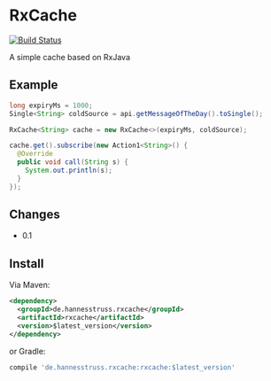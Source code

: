 # RxCache

[![Build Status](https://travis-ci.org/hannesstruss/RxCache.svg?branch=master)](https://travis-ci.org/hannesstruss/RxCache)

A simple cache based on RxJava

## Example

```java
long expiryMs = 1000;
Single<String> coldSource = api.getMessageOfTheDay().toSingle();

RxCache<String> cache = new RxCache<>(expiryMs, coldSource);

cache.get().subscribe(new Action1<String>() {
  @Override
  public void call(String s) {
    System.out.println(s);
  }
});
```

## Changes

- 0.1

## Install

Via Maven:

```xml
<dependency>
  <groupId>de.hannesstruss.rxcache</groupId>
  <artifactId>rxcache</artifactId>
  <version>$latest_version</version>
</dependency>
```

or Gradle:
```groovy
compile 'de.hannesstruss.rxcache:rxcache:$latest_version'
```
